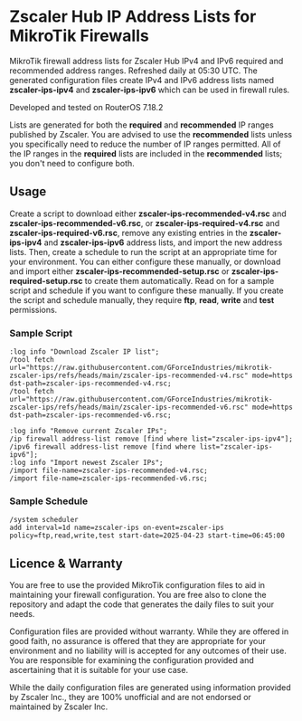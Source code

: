 # Zscaler Hub IP Address Lists for MikroTik Firewalls

MikroTik firewall address lists for Zscaler Hub IPv4 and IPv6 required and recommended address ranges. Refreshed daily at 05:30 UTC. The generated configuration files create IPv4 and IPv6 address lists named **zscaler-ips-ipv4** and **zscaler-ips-ipv6** which can be used in firewall rules.

Developed and tested on RouterOS 7.18.2

Lists are generated for both the **required** and **recommended** IP ranges published by Zscaler. You are advised to use the **recommended** lists unless you specifically need to reduce the number of IP ranges permitted. All of the IP ranges in the **required** lists are included in the **recommended** lists; you don't need to configure both.

## Usage 
Create a script to download either **zscaler-ips-recommended-v4.rsc** and **zscaler-ips-recommended-v6.rsc**, or **zscaler-ips-required-v4.rsc** and **zscaler-ips-required-v6.rsc**, remove any existing entries in the **zscaler-ips-ipv4** and **zscaler-ips-ipv6** address lists, and import the new address lists. Then, create a schedule to run the script at an appropriate time for your environment. You can either configure these manually, or download and import either **zscaler-ips-recommended-setup.rsc** or **zscaler-ips-required-setup.rsc** to create them automatically. Read on for a sample script and schedule if you want to configure these manually. If you create the script and schedule manually, they require **ftp**, **read**, **write** and **test** permissions.

### Sample Script

```
:log info "Download Zscaler IP list";
/tool fetch url="https://raw.githubusercontent.com/GForceIndustries/mikrotik-zscaler-ips/refs/heads/main/zscaler-ips-recommended-v4.rsc" mode=https dst-path=zscaler-ips-recommended-v4.rsc;
/tool fetch url="https://raw.githubusercontent.com/GForceIndustries/mikrotik-zscaler-ips/refs/heads/main/zscaler-ips-recommended-v6.rsc" mode=https dst-path=zscaler-ips-recommended-v6.rsc;

:log info "Remove current Zscaler IPs";
/ip firewall address-list remove [find where list="zscaler-ips-ipv4"];
/ipv6 firewall address-list remove [find where list="zscaler-ips-ipv6"];
:log info "Import newest Zscaler IPs";
/import file-name=zscaler-ips-recommended-v4.rsc;
/import file-name=zscaler-ips-recommended-v6.rsc;
```

### Sample Schedule

```
/system scheduler
add interval=1d name=zscaler-ips on-event=zscaler-ips policy=ftp,read,write,test start-date=2025-04-23 start-time=06:45:00
```

## Licence & Warranty

You are free to use the provided MikroTik configuration files to aid in maintaining your firewall configuration. You are free also to clone the repository and adapt the code that generates the daily files to suit your needs.

Configuration files are provided without warranty. While they are offered in good faith, no assurance is offered that they are appropriate for your environment and no liability will is accepted for any outcomes of their use. You are responsible for examining the configuration provided and ascertaining that it is suitable for your use case.

While the daily configuration files are generated using information provided by Zscaler Inc., they are 100% unofficial and are not endorsed or maintained by Zscaler Inc.
